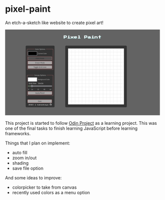 # pixel-paint

An etch-a-sketch like website to create pixel art!

![Screenshot of the page](sources/Screenshot-Pixel-Paint.png "Little Lemon Page Screenshot")

This project is started to follow [Odin Project](https://www.theodinproject.com/lessons/foundations-etch-a-sketch) as a learning project. This was one of the final tasks to finish learning JavaScript before learning frameworks.

Things that I plan on implement:

- auto fill
- zoom in/out
- shading
- save file option

And some ideas to improve:

- colorpicker to take from canvas
- recently used colors as a menu option
